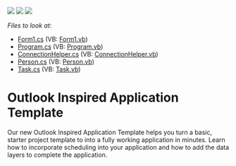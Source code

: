 <!-- default badges list -->
![](https://img.shields.io/endpoint?url=https://codecentral.devexpress.com/api/v1/VersionRange/128636594/12.1.4%2B)
[![](https://img.shields.io/badge/Open_in_DevExpress_Support_Center-FF7200?style=flat-square&logo=DevExpress&logoColor=white)](https://supportcenter.devexpress.com/ticket/details/E4105)
[![](https://img.shields.io/badge/📖_How_to_use_DevExpress_Examples-e9f6fc?style=flat-square)](https://docs.devexpress.com/GeneralInformation/403183)
<!-- default badges end -->
<!-- default file list -->
*Files to look at*:

* [Form1.cs](./CS/TaskManager/Form1.cs) (VB: [Form1.vb](./VB/TaskManager/Form1.vb))
* [Program.cs](./CS/TaskManager/Program.cs) (VB: [Program.vb](./VB/TaskManager/Program.vb))
* [ConnectionHelper.cs](./CS/TaskManager/TasksCode/ConnectionHelper.cs) (VB: [ConnectionHelper.vb](./VB/TaskManager/TasksCode/ConnectionHelper.vb))
* [Person.cs](./CS/TaskManager/TasksCode/Person.cs) (VB: [Person.vb](./VB/TaskManager/TasksCode/Person.vb))
* [Task.cs](./CS/TaskManager/TasksCode/Task.cs) (VB: [Task.vb](./VB/TaskManager/TasksCode/Task.vb))
<!-- default file list end -->
# Outlook Inspired Application Template


<p>Our new Outlook Inspired Application Template helps you turn a basic, starter project template to into a fully working application in minutes. Learn how to incorporate scheduling into your application and how to add the data layers to complete the application.</p>

<br/>


